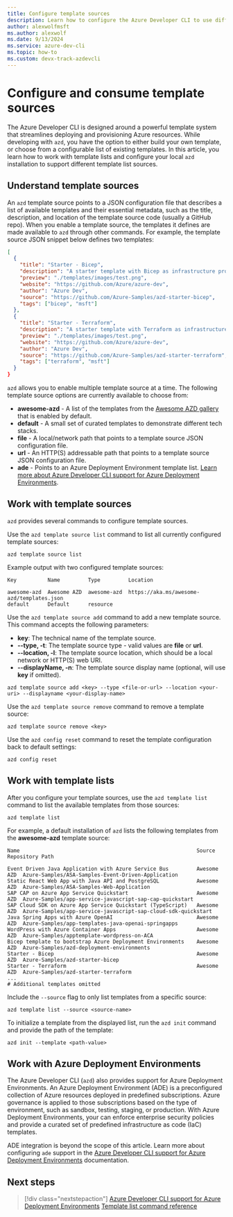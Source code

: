 ```yaml
---
title: Configure template sources
description: Learn how to configure the Azure Developer CLI to use different template sources
author: alexwolfmsft
ms.author: alexwolf
ms.date: 9/13/2024
ms.service: azure-dev-cli
ms.topic: how-to
ms.custom: devx-track-azdevcli
---
```


# Configure and consume template sources

The Azure Developer CLI is designed around a powerful template system that streamlines deploying and provisioning Azure resources. While developing with `azd`, you have the option to either build your own template, or choose from a configurable list of existing templates. In this article, you learn how to work with template lists and configure your local `azd` installation to support different template list sources.

## Understand template sources

An `azd` template source points to a JSON configuration file that describes a list of available templates and their essential metadata, such as the title, description, and location of the template source code (usually a GitHub repo). When you enable a template source, the templates it defines are made available to `azd` through other commands. For example, the template source JSON snippet below defines two templates:

```json
[
  {
    "title": "Starter - Bicep",
    "description": "A starter template with Bicep as infrastructure provider",
    "preview": "./templates/images/test.png",
    "website": "https://github.com/Azure/azure-dev",
    "author": "Azure Dev",
    "source": "https://github.com/Azure-Samples/azd-starter-bicep",
    "tags": ["bicep", "msft"]
  },
  {
    "title": "Starter - Terraform",
    "description": "A starter template with Terraform as infrastructure provider",
    "preview": "./templates/images/test.png",
    "website": "https://github.com/Azure/azure-dev",
    "author": "Azure Dev",
    "source": "https://github.com/Azure-Samples/azd-starter-terraform",
    "tags": ["terraform", "msft"]
  }
}
```

`azd` allows you to enable multiple template source at a time. The following template source options are currently available to choose from:

- **awesome-azd** - A list of the templates from the [Awesome AZD gallery](https://azure.github.io/awesome-azd) that is enabled by default.
- **default** - A small set of curated templates to demonstrate different tech stacks.
- **file** -  A local/network path that points to a template source JSON configuration file.
- **url** - An HTTP(S) addressable path that points to a template source JSON configuration file.
- **ade** - Points to an Azure Deployment Environment template list. [Learn more about Azure Developer CLI support for Azure Deployment Environments](/azure/developer/azure-developer-cli/ade-integration).

## Work with template sources

`azd` provides several commands to configure template sources.

Use the `azd template source list` command to list all currently configured template sources:

```azdeveloper
azd template source list
```

Example output with two configured template sources:

```output
Key          Name         Type         Location

awesome-azd  Awesome AZD  awesome-azd  https://aka.ms/awesome-azd/templates.json
default      Default      resource
```

Use the `azd template source add` command to add a new template source. This command accepts the following parameters:

- **key**: The technical name of the template source.
- **--type, -t**: The template source type - valid values are **file** or **url**.
- **--location, -l**: The template source location, which should be a local network or HTTP(S) web URI.
- **--displayName, -n**: The template source display name (optional, will use **key** if omitted).

```azdeveloper
azd template source add <key> --type <file-or-url> --location <your-uri> --displayname <your-display-name>
```

Use the `azd template source remove` command to remove a template source:

```azdeveloper
azd template source remove <key>
```

Use the `azd config reset` command to reset the template configuration back to default settings:

```azdeveloper
azd config reset
```

## Work with template lists

After you configure your template sources, use the `azd template list` command to list the available templates from those sources:

```azdeveloper
azd template list
```

For example, a default installation of `azd` lists the following templates from the **awesome-azd** template source:

```output
Name                                                         Source       Repository Path

Event Driven Java Application with Azure Service Bus         Awesome AZD  Azure-Samples/ASA-Samples-Event-Driven-Application
Static React Web App with Java API and PostgreSQL            Awesome AZD  Azure-Samples/ASA-Samples-Web-Application
SAP CAP on Azure App Service Quickstart                      Awesome AZD  Azure-Samples/app-service-javascript-sap-cap-quickstart
SAP Cloud SDK on Azure App Service Quickstart (TypeScript)   Awesome AZD  Azure-Samples/app-service-javascript-sap-cloud-sdk-quickstart
Java Spring Apps with Azure OpenAI                           Awesome AZD  Azure-Samples/app-templates-java-openai-springapps
WordPress with Azure Container Apps                          Awesome AZD  Azure-Samples/apptemplate-wordpress-on-ACA
Bicep template to bootstrap Azure Deployment Environments    Awesome AZD  Azure-Samples/azd-deployment-environments
Starter - Bicep                                              Awesome AZD  Azure-Samples/azd-starter-bicep
Starter - Terraform                                          Awesome AZD  Azure-Samples/azd-starter-terraform
...
# Additional templates omitted 
```

Include the `--source` flag to only list templates from a specific source:

```azdeveloper
azd template list --source <source-name>
```

To initialize a template from the displayed list, run the `azd init` command and provide the path of the template:

```azdeveloper
azd init --template <path-value>
```

## Work with Azure Deployment Environments

The Azure Developer CLI (`azd`) also provides support for Azure Deployment Environments. An Azure Deployment Environment (ADE) is a preconfigured collection of Azure resources deployed in predefined subscriptions. Azure governance is applied to those subscriptions based on the type of environment, such as sandbox, testing, staging, or production. With Azure Deployment Environments, your can enforce enterprise security policies and provide a curated set of predefined infrastructure as code (IaC) templates.

ADE integration is beyond the scope of this article. Learn more about configuring `ade` support in the [Azure Developer CLI support for Azure Deployment Environments](/azure/developer/azure-developer-cli/ade-integration) documentation.

## Next steps

> [!div class="nextstepaction"]
> [Azure Developer CLI support for Azure Deployment Environments](/azure/developer/azure-developer-cli/ade-integration)
> [Template list command reference](/azure/developer/azure-developer-cli/reference#azd-template)
